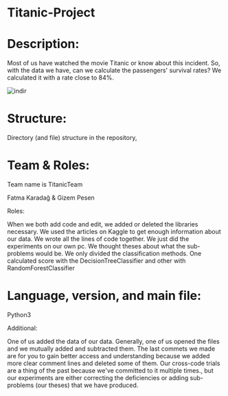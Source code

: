 # Titanic-Project

# Description:

Most of us have watched the movie Titanic or know about this incident. So, with the data we have, can we calculate the passengers' survival rates? We calculated it with a rate close to 84%.

![indir](https://user-images.githubusercontent.com/37961587/104964363-513cea80-59ed-11eb-84e1-6d6371f32a1c.jpg)

# Structure: 

Directory (and file) structure in the repository,

# Team & Roles:

Team name is TitanicTeam

Fatma Karadağ & Gizem Pesen 

Roles:

When we both add code and edit, we added or deleted the libraries necessary.
We used the articles on Kaggle to get enough information about our data.
We wrote all the lines of code together.
We just did the experiments on our own pc.
We thought theses about what the sub-problems would be.
We only divided the classification methods. One calculated score with the DecisionTreeClassifier and other with RandomForestClassifier


# Language, version, and main file: 

Python3 

Additional: 

One of us added the data of our data.
Generally, one of us opened the files and we mutually added and subtracted them.
The last commets we made are for you to gain better access and understanding because we added more clear comment lines and deleted some of them.
Our cross-code trials are a thing of the past because we've committed to it multiple times., but our experiments are either correcting the deficiencies or adding sub-problems (our theses) that we have produced.
